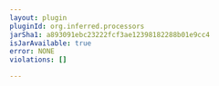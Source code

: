 ```yaml
---
layout: plugin
pluginId: org.inferred.processors
jarSha1: a893091ebc23222fcf3ae12398182288b01e9cc4
isJarAvailable: true
error: NONE
violations: []

---
```

